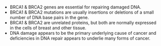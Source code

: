 - BRCA1 & BRCA2 genes are essential for repairing damaged DNA.
- BRCA1 & BRCA2 mutations are usually insertions or deletions of a small number of DNA base pairs in the gene.
- BRCA1 & BRCA2 are unrelated proteins, but both are normally expressed in the cells of breast and other tissue.
- DNA damage appears to be the primary underlying cause of cancer and deficiencies in DNA repair appears to underlie many forms of cancer.